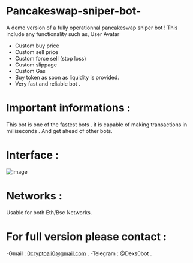 # Pancakeswap-sniper-bot-
A  demo version of a fully operationnal pancakeswap sniper bot !
This include any functionality such as,
User Avatar
- Custom buy price
- Custom sell price
- Custom force sell (stop loss)
- Custom slippage
- Custom Gas
- Buy token as soon as liquidity is provided.
- Very fast and reliable bot .
# Important informations : 
This bot is one of the fastest bots . it is capable of making transactions in milliseconds . And get ahead of other bots. 
# Interface :
![image](https://user-images.githubusercontent.com/84985811/121780241-603c5900-cb97-11eb-8130-0f9255c38b24.png)
# Networks :
Usable for both Eth/Bsc Networks.
# For full version please contact :
-Gmail : 0cryptoali0@gmail.com .
-Telegram : @Dexs0bot .

